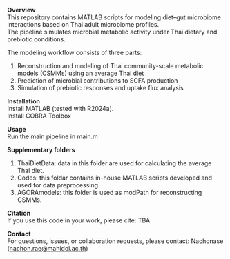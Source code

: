 **Overview**   
This repository contains MATLAB scripts for modeling diet–gut microbiome interactions based on Thai adult microbiome profiles.  
The pipeline simulates microbial metabolic activity under Thai dietary and prebiotic conditions.  

The modeling workflow consists of three parts:  
1. Reconstruction and modeling of Thai community-scale metabolic models (CSMMs) using an average Thai diet  
2. Prediction of microbial contributions to SCFA production  
3. Simulation of prebiotic responses and uptake flux analysis  

**Installation**  
Install MATLAB (tested with R2024a).  
Install COBRA Toolbox  

**Usage**  
Run the main pipeline in main.m

**Supplementary folders**
1. ThaiDietData: data in this folder are used for calculating the average Thai diet.
2. Codes: this foldar contains in-house MATLAB scripts developed and used for data preprocessing.
3. AGORAmodels: this folder is used as modPath for reconstructing CSMMs.
   
**Citation**  
If you use this code in your work, please cite: TBA

**Contact**  
For questions, issues, or collaboration requests, please contact: Nachonase (nachon.rae@mahidol.ac.th)
